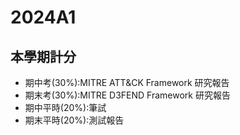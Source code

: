 # 2024A1
## 本學期計分
- 期中考(30%):MITRE ATT&CK Framework 研究報告
- 期末考(30%):MITRE D3FEND Framework 研究報告
- 期中平時(20%):筆試
- 期末平時(20%):測試報告
